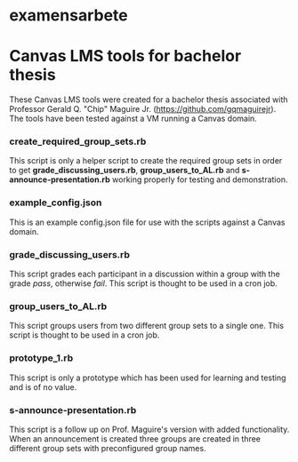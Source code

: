 # examensarbete
<h1>Canvas LMS tools for bachelor thesis</h1>

These Canvas LMS tools were created for a bachelor thesis associated with Professor Gerald Q. "Chip" Maguire Jr. (https://github.com/gqmaguirejr). The tools have been tested against a VM running a Canvas domain.

<h3>create_required_group_sets.rb</h3>

This script is only a helper script to create the required group sets in order to get <b>grade_discussing_users.rb</b>, <b>group_users_to_AL.rb</b> and <b>s-announce-presentation.rb</b> working properly for testing and demonstration.

<h3>example_config.json</h3>

This is an example config.json file for use with the scripts against a Canvas domain.

<h3>grade_discussing_users.rb</h3>

This script grades each participant in a discussion within a group with the grade <i>pass</i>, otherwise <i>fail</i>. This script is thought to be used in a cron job.

<h3>group_users_to_AL.rb</h3>

This script groups users from two different group sets to a single one. This script is thought to be used in a cron job.

<h3>prototype_1.rb</h3>

This script is only a prototype which has been used for learning and testing and is of no value.

<h3>s-announce-presentation.rb</h3>

This script is a follow up on Prof. Maguire's version with added functionality. When an announcement is created three groups are created in three different group sets with preconfigured group names.
